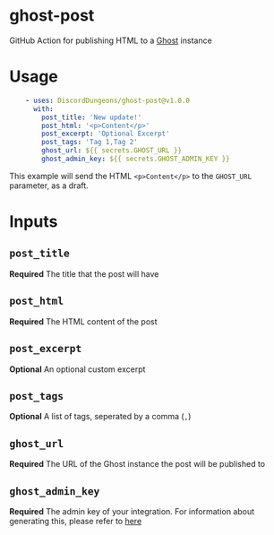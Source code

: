 # ghost-post
GitHub Action for publishing HTML to a [Ghost](https://github.com/TryGhost/Ghost) instance

# Usage

```yml
	- uses: DiscordDungeons/ghost-post@v1.0.0
	  with:
	    post_title: 'New update!'
		post_html: '<p>Content</p>'
		post_excerpt: 'Optional Excerpt'
		post_tags: 'Tag 1,Tag 2'
		ghost_url: ${{ secrets.GHOST_URL }}
		ghost_admin_key: ${{ secrets.GHOST_ADMIN_KEY }}
```

This example will send the HTML `<p>Content</p>` to the `GHOST_URL` parameter, as a draft.
# Inputs

## `post_title`

**Required** The title that the post will have

## `post_html`

**Required** The HTML content of the post

## `post_excerpt`

**Optional** An optional custom excerpt

## `post_tags`

**Optional** A list of tags, seperated by a comma (`,`)

## `ghost_url`

**Required** The URL of the Ghost instance the post will be published to

## `ghost_admin_key`

**Required** The admin key of your integration. For information about generating this, please refer to [here](https://ghost.org/docs/admin-api/#token-authentication)